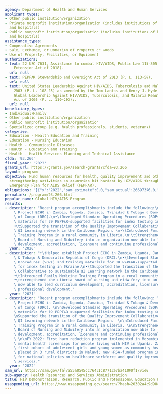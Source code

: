 ```yaml
---
agency: Department of Health and Human Services
applicant_types:
- Other public institution/organization
- Private nonprofit institution/organization (includes institutions of higher education
  and hospitals)
- Public nonprofit institution/organization (includes institutions of higher education
  and hospitals)
assistance_types:
- Cooperative Agreements
- Sale, Exchange, or Donation of Property or Goods
- Use of Property, Facilities, or Equipment
authorizations:
- text: 22 USC 7631, Assistance to combat HIV/AIDS, Public Law 115-305 (The PEPFAR
    Extension Act of 2018).
  url: null
- text: PEPFAR Stewardship and Oversight Act of 2013 (P. L. 113-56).
  url: null
- text: United States Leadership Against HIV/AIDS, Tuberculosis and Malaria Act of
    2003 (P. L. 108-25) as amended by the Tom Lantos and Henry J. Hyde United States
    Global Leadership Against HIV/AIDS, Tuberculosis, and Malaria Reauthorization
    Act of 2008 (P. L. 110-293);.
  url: null
beneficiary_types:
- Individual/Family
- Other public institution/organization
- Public nonprofit institution/organization
- Specialized group (e.g. health professionals, students, veterans)
categories:
- Education - Health Education and Training
- Education - Nursing Education
- Health - Communicable Diseases
- Health - Education and Training
- Health - Health Services Planning and Technical Assistance
cfda: '93.266'
fiscal_year: '2022'
grants_url: https://grants.gov/search-grants?cfda=93.266
layout: program
objective: Fund human resources for health, quality improvement and other health system
  strengthening activities in countries hit hardest by HIV/AIDS through the President’s
  Emergency Plan for AIDS Relief (PEPFAR).
obligations: '[{"x":"2022","sam_estimate":0.0,"sam_actual":26697356.0,"usa_spending_actual":32291274.65},{"x":"2023","sam_estimate":31583163.0,"sam_actual":0.0,"usa_spending_actual":27917620.69},{"x":"2024","sam_estimate":22071535.0,"sam_actual":0.0,"usa_spending_actual":24443848.18}]'
permalink: /program/93.266.html
popular_name: Global HIV/AIDS Program
results:
- description: "Recent program accomplishments include the following:\n•\tHelped establish\
    \ Project ECHO in Zambia, Uganda, Jamaica, Trinidad & Tobago & Democratic Republic\
    \ of Congo (DRC).\n•\tDeveloped Standard Operating Procedures (SOPs) and training\
    \ materials for 39 PEPFAR-supported facilities for index testing in Ukraine.\n\
    •\tSupported the transition of the Quality Improvement Collaborative to sustainable\
    \ QI Learning network in the Caribbean Region. \n•\tIntroduced Family Medicine\
    \ Training Program in a rural community in Liberia.\n•\tStrengthened the Liberia\
    \ Board of Nursing and Midwifery into an organization now able to lead curriculum\
    \ development, accreditation, licensure and continuing professional development."
  year: '2020'
- description: "•\tHelped establish Project ECHO in Zambia, Uganda, Jamaica, Trinidad\
    \ & Tobago & Democratic Republic of Congo (DRC).\n•\tDeveloped Standard Operating\
    \ Procedures (SOPs) and training materials for 39 PEPFAR-supported facilities\
    \ for index testing in Ukraine.\n•\tSupported the transition of the Quality Improvement\
    \ Collaborative to sustainable QI Learning network in the Caribbean Region. \n\
    •\tIntroduced Family Medicine Training Program in a rural community in Liberia.\n\
    •\tStrengthened the Liberia Board of Nursing and Midwifery into an organization\
    \ now able to lead curriculum development, accreditation, licensure and continuing\
    \ professional development."
  year: '2021'
- description: "Recent program accomplishments include the following: \n\nHelped establish\
    \ Project ECHO in Zambia, Uganda, Jamaica, Trinidad & Tobago & Democratic Republic\
    \ of Congo (DRC). \n\nDeveloped Standard Operating Procedures (SOPs) and training\
    \ materials for 39 PEPFAR-supported facilities for index testing in Ukraine. \n\
    \nSupported the transition of the Quality Improvement Collaborative to sustainable\
    \ QI Learning network in the Caribbean Region.  \n\nIntroduced Family Medicine\
    \ Training Program in a rural community in Liberia. \n\nStrengthened the Liberia\
    \ Board of Nursing and Midwifery into an organization now able to lead curriculum\
    \ development, accreditation, licensure and continuing professional development.\
    \ \n\nFY 2022: First harm reduction program implemented in Mozambique; new integrated\
    \ mental health screenings for people living with HIV in Uganda, Zambia and Jamaica;\
    \ first cohort of adolescent girls and young women as community health workers\
    \ placed in 3 rural districts in Malawi; new HRSA-funded program in Philippines\
    \ for national policies on healthcare workforce and quality improvement of HIV\
    \ services."
  year: '2022'
sam_url: https://sam.gov/fal/a55a0545cc76451c8771ce7ba41000f1/view
sub-agency: Health Resources and Services Administration
title: HIV Demonstration, Research, Public and Professional Education Projects
usaspending_url: https://www.usaspending.gov/search/?hash=20302a4c9d98c58e4dafb36ecf33da43
---
```

